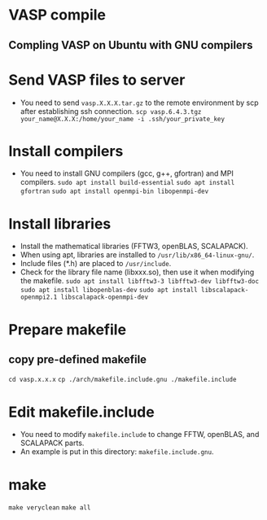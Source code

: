 # VASP compile
## Compling VASP on Ubuntu with GNU compilers
# Send VASP files to server
* You need to send `vasp.X.X.X.tar.gz` to the remote environment by scp after establishing ssh connection.
`scp vasp.6.4.3.tgz your_name@X.X.X:/home/your_name -i .ssh/your_private_key`

# Install compilers
* You need to install GNU compilers (gcc, g++, gfortran) and MPI compilers.
`sudo apt install build-essential`
`sudo apt install gfortran`
`sudo apt install openmpi-bin libopenmpi-dev`

# Install libraries
* Install the mathematical libraries (FFTW3, openBLAS, SCALAPACK).
* When using apt, libraries are installed to `/usr/lib/x86_64-linux-gnu/`.
* Include files (\*.h) are placed to `/usr/include`.
* Check for the library file name (libxxx.so), then use it when modifying the makefile.
`sudo apt install libfftw3-3 libfftw3-dev libfftw3-doc`
`sudo apt install libopenblas-dev`
`sudo apt install libscalapack-openmpi2.1 libscalapack-openmpi-dev`

# Prepare makefile
## copy pre-defined makefile
`cd vasp.x.x.x`
`cp ./arch/makefile.include.gnu ./makefile.include`

# Edit makefile.include
* You need to modify `makefile.include` to change FFTW, openBLAS, and SCALAPACK parts.
* An example is put in this directory: `makefile.include.gnu`.

# make
`make veryclean`
`make all`

